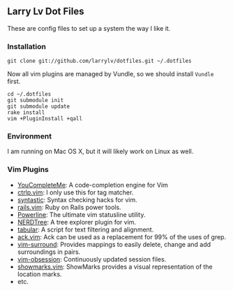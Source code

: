 ## Larry Lv Dot Files

These are config files to set up a system the way I like it.

### Installation

```
git clone git://github.com/larrylv/dotfiles.git ~/.dotfiles
```

Now all vim plugins are managed by Vundle, so we should install `Vundle` first.

```
cd ~/.dotfiles
git submodule init
git submodule update
rake install
vim +PluginInstall +qall
```

### Environment

I am running on Mac OS X, but it will likely work on Linux as well.

### Vim Plugins

* [YouCompleteMe](https://github.com/Valloric/YouCompleteMe): A code-completion engine for Vim
* [ctrlp.vim](https://github.com/kien/ctrlp.vim): I only use this for tag matcher.
* [syntastic](https://github.com/scrooloose/syntastic): Syntax checking hacks for vim.
* [rails.vim](https://github.com/tpope/vim-rails): Ruby on Rails power tools.
* [Powerline](https://github.com/Lokaltog/vim-powerline): The ultimate vim statusline utility.
* [NERDTree](https://github.com/scrooloose/nerdtree): A tree explorer plugin for vim.
* [tabular](https://github.com/godlygeek/tabular): A script for text filtering and alignment.
* [ack.vim](https://github.com/mileszs/ack.vim): Ack can be used as a replacement for 99% of the uses of grep.
* [vim-surround](https://github.com/tpope/vim-surround): Provides mappings to easily delete, change and add surroundings in pairs.
* [vim-obsession](https://github.com/tpope/vim-obsession): Continuously updated session files.
* [showmarks.vim](http://www.vim.org/scripts/script.php?script_id=152): ShowMarks provides a visual representation of the location marks.
* etc.
